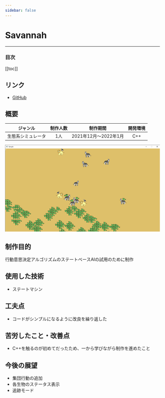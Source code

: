 ```yaml
---
sidebar: false
---
```


# Savannah

---
### 目次
[[toc]]

## リンク
- [GitHub](https://github.com/guinpen98/Savannah)

## 概要
|ジャンル|制作人数|制作期間|開発環境|
|:---:|:---:|:---:|:---:|
|生態系シミュレータ|1人|2021年12月〜2022年1月|C++|
![Savannah](../.vuepress/public/imgs/home/Vue-Savannah.png)

## 制作目的
行動意思決定アルゴリズムのステートベースAIの試用のために制作

## 使用した技術
- ステートマシン

## 工夫点
- コードがシンプルになるように改良を繰り返した

## 苦労したこと・改善点
- C++を触るのが初めてだったため、一から学びながら制作を進めたこと

## 今後の展望
- 集団行動の追加
- 各生物のステータス表示
- 追跡モード